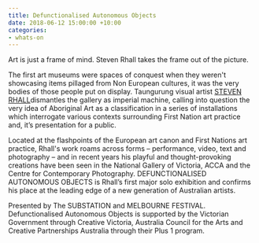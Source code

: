 ```yaml
---
title: Defunctionalised Autonomous Objects
date: 2018-06-12 15:00:00 +10:00
categories:
- whats-on
---
```


Art is just a frame of mind. Steven Rhall takes the frame out of the picture.

The first art museums were spaces of conquest when they weren't showcasing items pillaged from Non European cultures, it was the very bodies of those people put on display. Taungurung visual artist [STEVEN RHALL](http://stevenrhall.com/)dismantles the gallery as imperial machine, calling into question the very idea of Aboriginal Art as a classification in a series of installations which interrogate various contexts surrounding First Nation art practice and, it’s presentation for a public. 

Located at the flashpoints of the European art canon and First Nations art practice, Rhall's work roams across forms – performance, video, text and photography – and in recent years his playful and thought-provoking creations have been seen in the National Gallery of Victoria, ACCA and the Centre for Contemporary Photography. DEFUNCTIONALISED AUTONOMOUS OBJECTS is Rhall’s first major solo exhibition and confirms his place at the leading edge of a new generation of Australian artists.

Presented by The SUBSTATION and MELBOURNE FESTIVAL. 
Defunctionalised Autonomous Objects is supported by the Victorian Government through Creative Victoria, Australia Council for the Arts and Creative Partnerships Australia through their Plus 1 program. 